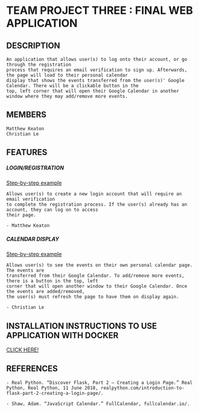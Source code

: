 # TEAM PROJECT THREE : FINAL WEB APPLICATION

## DESCRIPTION

    An application that allows user(s) to log onto their account, or go through the registration
    process that requires an email verification to sign up. Afterwards, the page will load to their personal calendar 
    display that shows the events transferred from the user(s)' Google Calendar. There will be a clickable button in the
    top, left corner that will open their Google Calendar in another window where they may add/remove more events.
    
## MEMBERS
    Matthew Keaton
    Christian Le

## FEATURES

   ##### LOGIN/REGISTRATION
   [Step-by-step example](word%20doc/examples/LOGIN.MD)
   
    Allows user(s) to create a new login account that will require an email verification 
    to complete the registration process. If the user(s) already has an account, they can log on to access
    their page.
    
    - Matthew Keaton

   ##### CALENDAR DISPLAY
   [Step-by-step example](word%20doc/examples/CALENDAR.MD)
   
    Allows user(s) to see the events on their own personal calendar page. The events are
    transferred from their Google Calendar. To add/remove more events, there is a button in the top, left
    corner that will open another window to their Google Calendar. Once the events are added/removed, 
    the user(s) must refresh the page to have them on display again.
    
    - Christian Le

## INSTALLATION INSTRUCTIONS TO USE APPLICATION WITH DOCKER
[CLICK HERE!](word%20doc/HOW-TO.md)

## REFERENCES

    - Real Python. “Discover Flask, Part 2 – Creating a Login Page.” Real Python, Real Python, 11 June 2018, realpython.com/introduction-to-flask-part-2-creating-a-login-page/.
    
    - Shaw, Adam. “JavaScript Calendar.” FullCalendar, fullcalendar.io/.